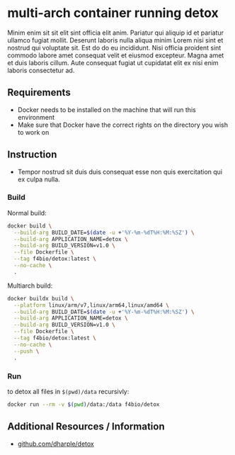 # multi-arch container running detox

Minim enim sit sit elit sint officia elit anim. Pariatur qui aliquip id et pariatur ullamco fugiat mollit. Deserunt laboris nulla aliqua minim Lorem nisi sint et nostrud qui voluptate sit. Est do do eu incididunt. Nisi officia proident sint commodo labore amet consequat velit et eiusmod excepteur. Magna amet et duis laboris cillum. Aute consequat fugiat ut cupidatat elit ex nisi enim laboris consectetur ad.

## Requirements

* Docker needs to be installed on the machine that will run this environment
* Make sure that Docker have the correct rights on the directory you wish to work on

## Instruction

* Tempor nostrud sit duis duis consequat esse non quis exercitation qui ex culpa nulla.

### Build

Normal build:

```bash
docker build \
  --build-arg BUILD_DATE=$(date -u +'%Y-%m-%dT%H:%M:%SZ') \
  --build-arg APPLICATION_NAME=detox \
  --build-arg BUILD_VERSION=v1.0 \
  --file Dockerfile \
  --tag f4bio/detox:latest \
  --no-cache \
  .
```

Multiarch build:

```bash
docker buildx build \
  --platform linux/arm/v7,linux/arm64,linux/amd64 \
  --build-arg BUILD_DATE=$(date -u +'%Y-%m-%dT%H:%M:%SZ') \
  --build-arg APPLICATION_NAME=detox \
  --build-arg BUILD_VERSION=v1.0 \
  --file Dockerfile \
  --tag f4bio/detox:latest \
  --no-cache \
  --push \
  .
```

### Run

to detox all files in `$(pwd)/data` recursivly:

```bash
docker run --rm -v $(pwd)/data:/data f4bio/detox
```

## Additional Resources / Information

* [github.com/dharple/detox](https://github.com/dharple/detox/)
